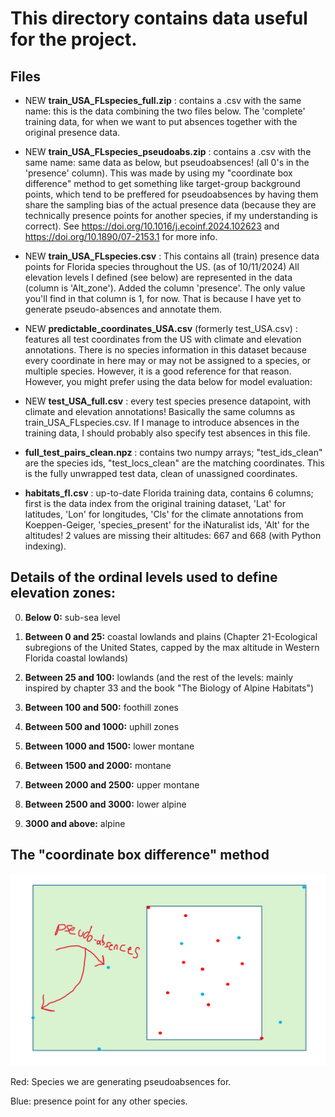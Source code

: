 # This directory contains data useful for the project.

## Files
- NEW **train_USA_FLspecies_full.zip** : contains a .csv with the same name: this is the data combining the two files below. The 'complete' training data, for when we want to put absences together with the original presence data.

- NEW **train_USA_FLspecies_pseudoabs.zip** : contains a .csv with the same name: same data as below, but pseudoabsences! (all 0's in the 'presence' column). This was made by using my "coordinate box difference" method to get something like target-group background points, which tend to be preffered for pseudoabsences by having them share the sampling bias of the actual presence data (because they are technically presence points for another species, if my understanding is correct). See https://doi.org/10.1016/j.ecoinf.2024.102623 and  https://doi.org/10.1890/07-2153.1 for more info.

- NEW **train_USA_FLspecies.csv** : This contains all (train) presence data points for Florida species throughout the US. (as of 10/11/2024) All elevation levels I defined (see below) are represented in the data (column is 'Alt_zone'). Added the column 'presence'. The only value you'll find in that column is 1, for now. That is because I have yet to generate pseudo-absences and annotate them.

- NEW **predictable_coordinates_USA.csv** (formerly test_USA.csv) : features all test coordinates from the US with climate and elevation annotations. There is no species information in this dataset because every coordinate in here may or may not be assigned to a species, or multiple species. However, it is a good reference for that reason. However, you might prefer using the data below for model evaluation:

- NEW **test_USA_full.csv** : every test species presence datapoint, with climate and elevation annotations! Basically the same columns as train_USA_FLspecies.csv. If I manage to introduce absences in the training data, I should probably also specify test absences in this file.

- **full_test_pairs_clean.npz** : contains two numpy arrays; "test_ids_clean" are the species ids, "test_locs_clean" are the matching coordinates. This is the fully unwrapped test data, clean of unassigned coordinates.

- **habitats_fl.csv** : up-to-date Florida training data, contains 6 columns; first is the data index from the original training dataset, 'Lat' for latitudes, 'Lon' for longitudes, 'Cls' for the climate annotations from Koeppen-Geiger, 'species_present' for the iNaturalist ids, 'Alt' for the altitudes! 2 values are missing their altitudes: 667 and 668 (with Python indexing). 

## Details of the ordinal levels used to define elevation zones:
0. **Below 0:** sub-sea level

1. **Between 0 and 25:** coastal lowlands and plains (Chapter 21-Ecological subregions of the United 
States, capped by the max altitude in Western Florida coastal lowlands)

2. **Between 25 and 100:** lowlands (and the rest of the levels: mainly inspired by chapter 33 and the book "The Biology of Alpine Habitats")

3. **Between 100 and 500:** foothill zones 

4. **Between 500 and 1000:** uphill zones 

5. **Between 1000 and 1500:** lower montane 

6. **Between 1500 and 2000:** montane 

7. **Between 2000 and 2500:** upper montane 

8. **Between 2500 and 3000:** lower alpine 

9. **3000 and above:** alpine

## The "coordinate box difference" method
![Doodle of what my code did to select points for absence annotations](https://github.com/gabin-rousseau/aml-species/blob/main/figures/gabin/1111_boxdifference.png)

Red: Species we are generating pseudoabsences for.

Blue: presence point for any other species.
